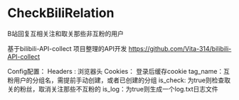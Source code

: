 ﻿# CheckBiliRelation
B站回复互相关注和取关那些非互粉的用户

基于bilibili-API-collect 项目整理的API开发
https://github.com/Vita-314/bilibili-API-collect


Config配置：
Headers : 浏览器头
Cookies： 登录后缓存cookie
tag_name：互粉用户的分组名，需提前手动创建，或者已创建的分组
is_check: 为true则检查取关的粉丝，取消关注那些不互粉的
is_log：为true则生成一个log.txt日志文件
